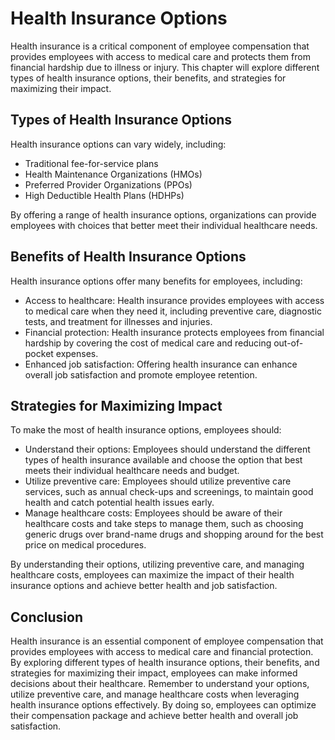 # Health Insurance Options

Health insurance is a critical component of employee compensation that provides employees with access to medical care and protects them from financial hardship due to illness or injury. This chapter will explore different types of health insurance options, their benefits, and strategies for maximizing their impact.

Types of Health Insurance Options
---------------------------------

Health insurance options can vary widely, including:

* Traditional fee-for-service plans
* Health Maintenance Organizations (HMOs)
* Preferred Provider Organizations (PPOs)
* High Deductible Health Plans (HDHPs)

By offering a range of health insurance options, organizations can provide employees with choices that better meet their individual healthcare needs.

Benefits of Health Insurance Options
------------------------------------

Health insurance options offer many benefits for employees, including:

* Access to healthcare: Health insurance provides employees with access to medical care when they need it, including preventive care, diagnostic tests, and treatment for illnesses and injuries.
* Financial protection: Health insurance protects employees from financial hardship by covering the cost of medical care and reducing out-of-pocket expenses.
* Enhanced job satisfaction: Offering health insurance can enhance overall job satisfaction and promote employee retention.

Strategies for Maximizing Impact
--------------------------------

To make the most of health insurance options, employees should:

* Understand their options: Employees should understand the different types of health insurance available and choose the option that best meets their individual healthcare needs and budget.
* Utilize preventive care: Employees should utilize preventive care services, such as annual check-ups and screenings, to maintain good health and catch potential health issues early.
* Manage healthcare costs: Employees should be aware of their healthcare costs and take steps to manage them, such as choosing generic drugs over brand-name drugs and shopping around for the best price on medical procedures.

By understanding their options, utilizing preventive care, and managing healthcare costs, employees can maximize the impact of their health insurance options and achieve better health and job satisfaction.

Conclusion
----------

Health insurance is an essential component of employee compensation that provides employees with access to medical care and financial protection. By exploring different types of health insurance options, their benefits, and strategies for maximizing their impact, employees can make informed decisions about their healthcare. Remember to understand your options, utilize preventive care, and manage healthcare costs when leveraging health insurance options effectively. By doing so, employees can optimize their compensation package and achieve better health and overall job satisfaction.
